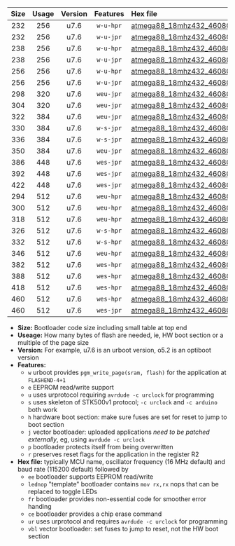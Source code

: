 |Size|Usage|Version|Features|Hex file|
|:-:|:-:|:-:|:-:|:--|
|232|256|u7.6|`w-u-hpr`|[atmega88_18mhz432_460800bps_ur.hex](https://raw.githubusercontent.com/stefanrueger/urboot/main/atmega88_18mhz432_460800bps_ur.hex)|
|232|256|u7.6|`w-u-jpr`|[atmega88_18mhz432_460800bps_ur_vbl.hex](https://raw.githubusercontent.com/stefanrueger/urboot/main/atmega88_18mhz432_460800bps_ur_vbl.hex)|
|238|256|u7.6|`w-u-hpr`|[atmega88_18mhz432_460800bps_lednop_ur.hex](https://raw.githubusercontent.com/stefanrueger/urboot/main/atmega88_18mhz432_460800bps_lednop_ur.hex)|
|238|256|u7.6|`w-u-jpr`|[atmega88_18mhz432_460800bps_lednop_ur_vbl.hex](https://raw.githubusercontent.com/stefanrueger/urboot/main/atmega88_18mhz432_460800bps_lednop_ur_vbl.hex)|
|256|256|u7.6|`w-u-hpr`|[atmega88_18mhz432_460800bps_lednop_fr_ur.hex](https://raw.githubusercontent.com/stefanrueger/urboot/main/atmega88_18mhz432_460800bps_lednop_fr_ur.hex)|
|256|256|u7.6|`w-u-jpr`|[atmega88_18mhz432_460800bps_lednop_fr_ur_vbl.hex](https://raw.githubusercontent.com/stefanrueger/urboot/main/atmega88_18mhz432_460800bps_lednop_fr_ur_vbl.hex)|
|298|320|u7.6|`weu-jpr`|[atmega88_18mhz432_460800bps_ee_ur_vbl.hex](https://raw.githubusercontent.com/stefanrueger/urboot/main/atmega88_18mhz432_460800bps_ee_ur_vbl.hex)|
|304|320|u7.6|`weu-jpr`|[atmega88_18mhz432_460800bps_ee_lednop_ur_vbl.hex](https://raw.githubusercontent.com/stefanrueger/urboot/main/atmega88_18mhz432_460800bps_ee_lednop_ur_vbl.hex)|
|322|384|u7.6|`weu-jpr`|[atmega88_18mhz432_460800bps_ee_lednop_fr_ur_vbl.hex](https://raw.githubusercontent.com/stefanrueger/urboot/main/atmega88_18mhz432_460800bps_ee_lednop_fr_ur_vbl.hex)|
|330|384|u7.6|`w-s-jpr`|[atmega88_18mhz432_460800bps_vbl.hex](https://raw.githubusercontent.com/stefanrueger/urboot/main/atmega88_18mhz432_460800bps_vbl.hex)|
|336|384|u7.6|`w-s-jpr`|[atmega88_18mhz432_460800bps_lednop_vbl.hex](https://raw.githubusercontent.com/stefanrueger/urboot/main/atmega88_18mhz432_460800bps_lednop_vbl.hex)|
|350|384|u7.6|`weu-jpr`|[atmega88_18mhz432_460800bps_ee_lednop_fr_ce_ur_vbl.hex](https://raw.githubusercontent.com/stefanrueger/urboot/main/atmega88_18mhz432_460800bps_ee_lednop_fr_ce_ur_vbl.hex)|
|386|448|u7.6|`wes-jpr`|[atmega88_18mhz432_460800bps_ee_vbl.hex](https://raw.githubusercontent.com/stefanrueger/urboot/main/atmega88_18mhz432_460800bps_ee_vbl.hex)|
|392|448|u7.6|`wes-jpr`|[atmega88_18mhz432_460800bps_ee_lednop_vbl.hex](https://raw.githubusercontent.com/stefanrueger/urboot/main/atmega88_18mhz432_460800bps_ee_lednop_vbl.hex)|
|422|448|u7.6|`wes-jpr`|[atmega88_18mhz432_460800bps_ee_lednop_fr_vbl.hex](https://raw.githubusercontent.com/stefanrueger/urboot/main/atmega88_18mhz432_460800bps_ee_lednop_fr_vbl.hex)|
|294|512|u7.6|`weu-hpr`|[atmega88_18mhz432_460800bps_ee_ur.hex](https://raw.githubusercontent.com/stefanrueger/urboot/main/atmega88_18mhz432_460800bps_ee_ur.hex)|
|300|512|u7.6|`weu-hpr`|[atmega88_18mhz432_460800bps_ee_lednop_ur.hex](https://raw.githubusercontent.com/stefanrueger/urboot/main/atmega88_18mhz432_460800bps_ee_lednop_ur.hex)|
|318|512|u7.6|`weu-hpr`|[atmega88_18mhz432_460800bps_ee_lednop_fr_ur.hex](https://raw.githubusercontent.com/stefanrueger/urboot/main/atmega88_18mhz432_460800bps_ee_lednop_fr_ur.hex)|
|326|512|u7.6|`w-s-hpr`|[atmega88_18mhz432_460800bps.hex](https://raw.githubusercontent.com/stefanrueger/urboot/main/atmega88_18mhz432_460800bps.hex)|
|332|512|u7.6|`w-s-hpr`|[atmega88_18mhz432_460800bps_lednop.hex](https://raw.githubusercontent.com/stefanrueger/urboot/main/atmega88_18mhz432_460800bps_lednop.hex)|
|346|512|u7.6|`weu-hpr`|[atmega88_18mhz432_460800bps_ee_lednop_fr_ce_ur.hex](https://raw.githubusercontent.com/stefanrueger/urboot/main/atmega88_18mhz432_460800bps_ee_lednop_fr_ce_ur.hex)|
|382|512|u7.6|`wes-hpr`|[atmega88_18mhz432_460800bps_ee.hex](https://raw.githubusercontent.com/stefanrueger/urboot/main/atmega88_18mhz432_460800bps_ee.hex)|
|388|512|u7.6|`wes-hpr`|[atmega88_18mhz432_460800bps_ee_lednop.hex](https://raw.githubusercontent.com/stefanrueger/urboot/main/atmega88_18mhz432_460800bps_ee_lednop.hex)|
|418|512|u7.6|`wes-hpr`|[atmega88_18mhz432_460800bps_ee_lednop_fr.hex](https://raw.githubusercontent.com/stefanrueger/urboot/main/atmega88_18mhz432_460800bps_ee_lednop_fr.hex)|
|460|512|u7.6|`wes-hpr`|[atmega88_18mhz432_460800bps_ee_lednop_fr_ce.hex](https://raw.githubusercontent.com/stefanrueger/urboot/main/atmega88_18mhz432_460800bps_ee_lednop_fr_ce.hex)|
|460|512|u7.6|`wes-jpr`|[atmega88_18mhz432_460800bps_ee_lednop_fr_ce_vbl.hex](https://raw.githubusercontent.com/stefanrueger/urboot/main/atmega88_18mhz432_460800bps_ee_lednop_fr_ce_vbl.hex)|

- **Size:** Bootloader code size including small table at top end
- **Useage:** How many bytes of flash are needed, ie, HW boot section or a multiple of the page size
- **Version:** For example, u7.6 is an urboot version, o5.2 is an optiboot version
- **Features:**
  + `w` urboot provides `pgm_write_page(sram, flash)` for the application at `FLASHEND-4+1`
  + `e` EEPROM read/write support
  + `u` uses urprotocol requiring `avrdude -c urclock` for programming
  + `s` uses skeleton of STK500v1 protocol; `-c urclock` and `-c arduino` both work
  + `h` hardware boot section: make sure fuses are set for reset to jump to boot section
  + `j` vector bootloader: uploaded applications *need to be patched externally*, eg, using `avrdude -c urclock`
  + `p` bootloader protects itself from being overwritten
  + `r` preserves reset flags for the application in the register R2
- **Hex file:** typically MCU name, oscillator frequency (16 MHz default) and baud rate (115200 default) followed by
  + `ee` bootloader supports EEPROM read/write
  + `lednop` "template" bootloader contains `mov rx,rx` nops that can be replaced to toggle LEDs
  + `fr` bootloader provides non-essential code for smoother error handing
  + `ce` bootloader provides a chip erase command
  + `ur` uses urprotocol and requires `avrdude -c urclock` for programming
  + `vbl` vector bootloader: set fuses to jump to reset, not the HW boot section
